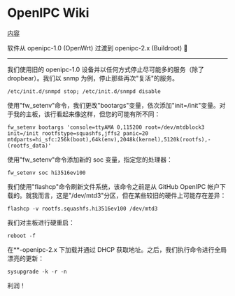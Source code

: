 # OpenIPC Wiki 
[内容](../README.md)

软件从 openipc-1.0 (OpenWrt) 过渡到 openipc-2.x (Buildroot) 👻 
------------------------------------------ ------------------------------------------

我们使用旧的 openipc-1.0 设备并以任何方式停止尽可能多的服务（除了 dropbear）。我们以 snmp 为例，停止那些再次"复活"的服务。

```
/etc/init.d/snmpd stop; /etc/init.d/snmpd disable
```

使用"fw_setenv"命令，我们更改"bootargs"变量，依次添加"init=/init"变量。对于我的主板，该行看起来像这样，但您的可能有所不同：

```
fw_setenv bootargs 'console=ttyAMA 0,115200 root=/dev/mtdblock3 init=/init rootfstype=squashfs,jffs2 panic=20 mtdparts=hi_sfc:256k(boot),64k(env),2048k(kernel),5120k(rootfs),-(rootfs_data)'
```

使用"fw_setenv"命令添加新的 soc 变量，指定您的处理器：

```
fw_setenv soc hi3516ev100
```

我们使用"flashcp"命令刷新文件系统，该命令之前是从 GitHub OpenIPC 帐户下载的。就我而言，这是"/dev/mtd3"分区，但在某些较旧的硬件上可能存在差异：

```
flashcp -v rootfs.squashfs.hi3516ev100 /dev/mtd3
```

我们对主板进行硬重启：

```
reboot -f
```

在**-openipc-2.x 下加载并通过 DHCP 获取地址。之后，我们执行命令进行全局漂亮的更新：

```
sysupgrade -k -r -n
```

利润！

